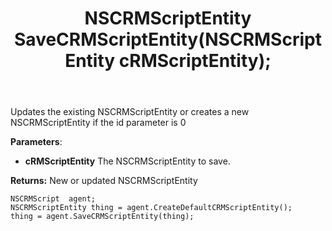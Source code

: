 ﻿---
uid: crmscript_ref_NSCRMScriptAgent_SaveCRMScriptEntity
title: NSCRMScriptEntity SaveCRMScriptEntity(NSCRMScriptEntity cRMScriptEntity);
intellisense: NSCRMScriptAgent.SaveCRMScriptEntity
keywords: NSCRMScriptAgent, SaveCRMScriptEntity
so.topic: reference
---
	  
Updates the existing NSCRMScriptEntity or creates a new NSCRMScriptEntity if the id parameter is 0
	  
**Parameters**:
 - **cRMScriptEntity** The NSCRMScriptEntity to save.

**Returns:** New or updated NSCRMScriptEntity

```crmscript
NSCRMScript  agent;
NSCRMScriptEntity thing = agent.CreateDefaultCRMScriptEntity();
thing = agent.SaveCRMScriptEntity(thing);
```


